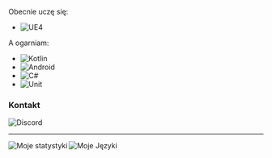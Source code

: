 Obecnie uczę się:
- ![UE4](https://img.shields.io/badge/UE4-000000?style=for-the-badge&logo=Unreal-Engine&logoColor=white)

A ogarniam: 
- ![Kotlin](https://img.shields.io/badge/Kotlin-000000?style=for-the-badge&logo=Kotlin&logoColor=white)
- ![Android](https://img.shields.io/badge/Android-000000?style=for-the-badge&logo=Android&logoColor=white)
- ![C#](https://img.shields.io/badge/c%23-000000?style=for-the-badge&logo=c-sharp&logoColor=white)
- ![Unit](https://img.shields.io/badge/unity-000000?style=for-the-badge&logo=unity&logoColor=white)

### Kontakt
![Discord](https://img.shields.io/badge/Discord-Kamil%236904-brightgreen?style=for-the-badge&logo=Discord&logoColor=white)

---

<img align="left" alt="Moje statystyki" src="https://github-readme-stats.vercel.app/api?username=KamilKurde&hide=stars,prs,issues&show_icons=true"/>
<img align="left" alt="Moje Języki" src="https://github-readme-stats.vercel.app/api/top-langs/?username=KamilKurde&hide=javascript&layout=compact"/>

<br />
<br />
